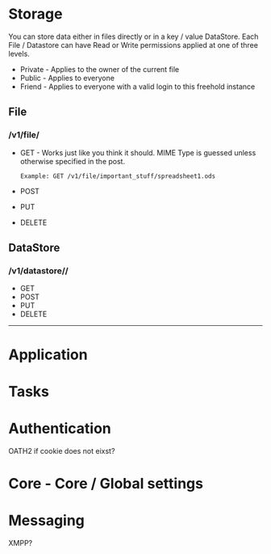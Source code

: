 Storage
=======
You can store data either in files directly or in a key / value DataStore.
Each File / Datastore can have Read or Write permissions applied at one of three
levels. 

* Private - Applies to the owner of the current file
* Public - Applies to everyone
* Friend - Applies to everyone with a valid login to this freehold instance

File
----
### /v1/file/<path to file>

* GET - Works just like you think it should. MIME Type is guessed unless otherwise specified
	in the post.

	`Example:
	GET /v1/file/important_stuff/spreadsheet1.ods`

* POST
* PUT
* DELETE


DataStore
---------
### /v1/datastore/<path to datastore>/

* GET
* POST
* PUT
* DELETE

* * *

Application
===========

Tasks
=====

Authentication
==============
OATH2 if cookie does not eixst?

Core - Core / Global settings
=============================

Messaging 
======================
XMPP?

